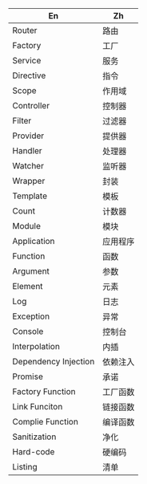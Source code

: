 En|Zh
---|---
Router|路由
Factory|工厂
Service|服务
Directive|指令
Scope|作用域
Controller|控制器
Filter|过滤器
Provider|提供器
Handler|处理器
Watcher|监听器
Wrapper|封装
Template|模板
Count|计数器
Module|模块
Application|应用程序
Function|函数
Argument|参数
Element|元素
Log|日志
Exception|异常
Console|控制台
Interpolation|内插
Dependency Injection|依赖注入
Promise|承诺
Factory Function|工厂函数
Link Funciton|链接函数
Complie Function|编译函数
Sanitization|净化
Hard-code|硬编码
Listing|清单
